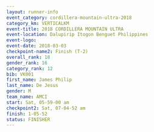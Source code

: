 ```yaml
---
layout: runner-info 
event_category: cordillera-mountain-ultra-2018 
category_km: VERTICALKM 
event-title: 2018 CORDILLERA MOUNTAIN ULTRA 
event-location: Dalupirip Itogon Benguet Philippines 
event-logo: 
event-date: 2018-03-03 
checkpoint-name2: Finish (T-2) 
overall_rank: 18
gender_rank: 16
category_rank: 12
bib: VK001
first_name: James Philip
last_name: De Jesus
gender: M
team_name: AMCI
start: Sat, 05-59-00 am
checkpoint2: Sat, 07-04-52 am
finish: 1-05-52
status: FINISHER
---
```

